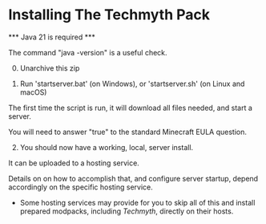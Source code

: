 # Installing The Techmyth Pack

*** Java 21 is required ***

  The command "java -version" is a useful check.

0. Unarchive this zip

1. Run 'startserver.bat' (on Windows), or 'startserver.sh' (on Linux and macOS)

  The first time the script is run, it will download all files needed, and start a server.
	
  You will need to answer "true" to the standard Minecraft EULA question.
	
2. You should now have a working, local, server install.

  It can be uploaded to a hosting service.
	
  Details on on how to accomplish that, and configure server startup, depend accordingly on the specific hosting service.
	
* Some hosting services may provide for you to skip all of this and install prepared modpacks, including _Techmyth_, directly on their hosts.
